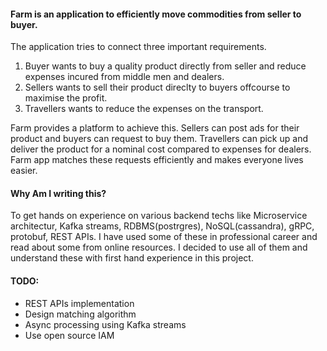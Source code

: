 #### Farm is an application to efficiently move commodities from seller to buyer. 

The application tries to connect three important requirements.

1. Buyer wants to buy a quality product directly from seller and reduce expenses incured from middle men and dealers.
2. Sellers wants to sell their product direclty to buyers offcourse to maximise the profit.
3. Travellers wants to reduce the expenses on the transport.

Farm provides a platform to achieve this. Sellers can post ads for their product and buyers can  request to buy them. Travellers can pick up and deliver the product for a nominal cost compared to expenses for dealers. Farm app matches these requests efficiently and makes everyone lives easier.


#### Why Am I writing this?
   To get hands on experience on various backend techs like Microservice architectur, Kafka streams, RDBMS(postrgres), NoSQL(cassandra), gRPC, protobuf, REST APIs. I have used some of these in professional career and read about some from online resources. I decided to use all of them and understand these with first hand experience in this project.


#### TODO:
- REST APIs implementation
- Design matching algorithm
- Async processing using Kafka streams
- Use open source IAM


